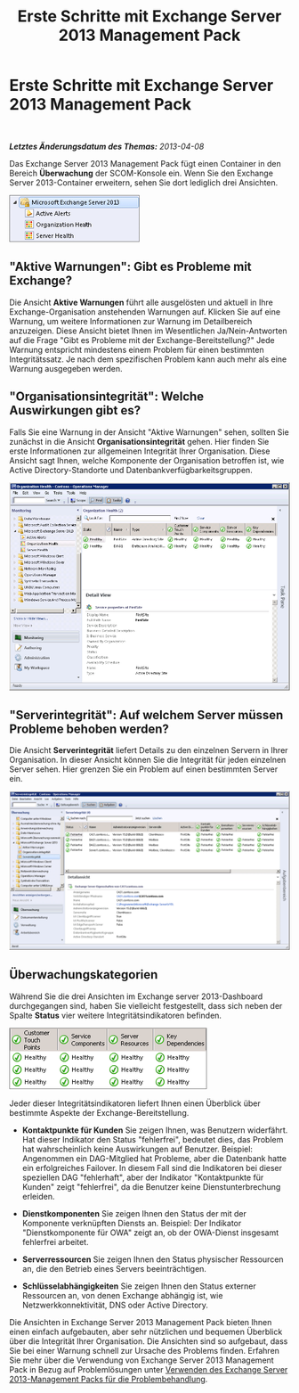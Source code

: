 ﻿---
title: Erste Schritte mit Exchange Server 2013 Management Pack
TOCTitle: Erste Schritte mit Exchange Server 2013 Management Pack
ms:assetid: 72d1609f-ab32-44d8-aa40-b1de587442d2
ms:mtpsurl: https://technet.microsoft.com/de-de/library/Dn195908(v=EXCHG.150)
ms:contentKeyID: 53181888
ms.date: 04/03/2015
mtps_version: v=EXCHG.150
ms.translationtype: HT
---

# Erste Schritte mit Exchange Server 2013 Management Pack

 

_**Letztes Änderungsdatum des Themas:** 2013-04-08_

Das Exchange Server 2013 Management Pack fügt einen Container in den Bereich **Überwachung** der SCOM-Konsole ein. Wenn Sie den Exchange Server 2013-Container erweitern, sehen Sie dort lediglich drei Ansichten.

![Exchange 2013 Management Pack Container](images/Dn195908.253b4ec5-2103-4b0c-a22e-5ebd24d08600(EXCHG.150).png "Exchange 2013 Management Pack Container")

## "Aktive Warnungen": Gibt es Probleme mit Exchange?

Die Ansicht **Aktive Warnungen** führt alle ausgelösten und aktuell in Ihre Exchange-Organisation anstehenden Warnungen auf. Klicken Sie auf eine Warnung, um weitere Informationen zur Warnung im Detailbereich anzuzeigen. Diese Ansicht bietet Ihnen im Wesentlichen Ja/Nein-Antworten auf die Frage "Gibt es Probleme mit der Exchange-Bereitstellung?" Jede Warnung entspricht mindestens einem Problem für einen bestimmten Integritätssatz. Je nach dem spezifischen Problem kann auch mehr als eine Warnung ausgegeben werden.

## "Organisationsintegrität": Welche Auswirkungen gibt es?

Falls Sie eine Warnung in der Ansicht "Aktive Warnungen" sehen, sollten Sie zunächst in die Ansicht **Organisationsintegrität** gehen. Hier finden Sie erste Informationen zur allgemeinen Integrität Ihrer Organisation. Diese Ansicht sagt Ihnen, welche Komponente der Organisation betroffen ist, wie Active Directory-Standorte und Datenbankverfügbarkeitsgruppen.

![Zustand der Organisation](images/Dn195908.603c920b-7b88-4956-87d9-09d93fa6cba3(EXCHG.150).png "Zustand der Organisation")

## "Serverintegrität": Auf welchem Server müssen Probleme behoben werden?

Die Ansicht **Serverintegrität** liefert Details zu den einzelnen Servern in Ihrer Organisation. In dieser Ansicht können Sie die Integrität für jeden einzelnen Server sehen. Hier grenzen Sie ein Problem auf einen bestimmten Server ein.

![Zustand des Servers](images/Dn195908.c863be83-fc4b-4daf-a18b-27b1aae15b1d(EXCHG.150).png "Zustand des Servers")

## Überwachungskategorien

Während Sie die drei Ansichten im Exchange server 2013-Dashboard durchgegangen sind, haben Sie vielleicht festgestellt, dass sich neben der Spalte **Status** vier weitere Integritätsindikatoren befinden.

![Exchange Statusindikatoren](images/Dn195908.dd10ed0b-abe5-41aa-8d43-b4fb10133984(EXCHG.150).png "Exchange Statusindikatoren")

Jeder dieser Integritätsindikatoren liefert Ihnen einen Überblick über bestimmte Aspekte der Exchange-Bereitstellung.

  - **Kontaktpunkte für Kunden** Sie zeigen Ihnen, was Benutzern widerfährt. Hat dieser Indikator den Status "fehlerfrei", bedeutet dies, das Problem hat wahrscheinlich keine Auswirkungen auf Benutzer. Beispiel: Angenommen ein DAG-Mitglied hat Probleme, aber die Datenbank hatte ein erfolgreiches Failover. In diesem Fall sind die Indikatoren bei dieser speziellen DAG "fehlerhaft", aber der Indikator "Kontaktpunkte für Kunden" zeigt "fehlerfrei", da die Benutzer keine Dienstunterbrechung erleiden.

  - **Dienstkomponenten** Sie zeigen Ihnen den Status der mit der Komponente verknüpften Diensts an. Beispiel: Der Indikator "Dienstkomponente für OWA" zeigt an, ob der OWA-Dienst insgesamt fehlerfrei arbeitet.

  - **Serverressourcen** Sie zeigen Ihnen den Status physischer Ressourcen an, die den Betrieb eines Servers beeinträchtigen.

  - **Schlüsselabhängigkeiten** Sie zeigen Ihnen den Status externer Ressourcen an, von denen Exchange abhängig ist, wie Netzwerkkonnektivität, DNS oder Active Directory.

Die Ansichten in Exchange Server 2013 Management Pack bieten Ihnen einen einfach aufgebauten, aber sehr nützlichen und bequemen Überblick über die Integrität Ihrer Organisation. Die Ansichten sind so aufgebaut, dass Sie bei einer Warnung schnell zur Ursache des Problems finden. Erfahren Sie mehr über die Verwendung von Exchange Server 2013 Management Pack in Bezug auf Problemlösungen unter [Verwenden des Exchange Server 2013-Management Packs für die Problembehandlung](using-the-exchange-server-2013-management-pack-for-troubleshooting.md).

